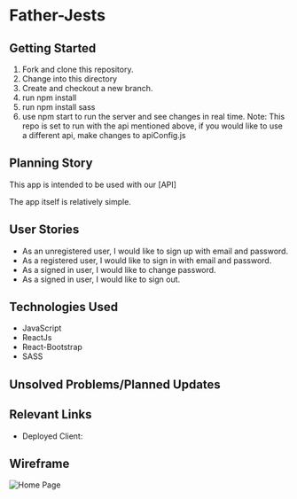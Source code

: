 # Father-Jests

## Getting Started
1. Fork and clone this repository.
2. Change into this directory
3. Create and checkout a new branch.
4. run npm install
5. run npm install sass
6. use npm start to run the server and see changes in real time.
Note: This repo is set to run with the api mentioned above, if you would like to use a different api, make changes to apiConfig.js

## Planning Story


This app is intended to be used with our [API]

The app itself is relatively simple.

## User Stories

- As an unregistered user, I would like to sign up with email and password.
- As a registered user, I would like to sign in with email and password.
- As a signed in user, I would like to change password.
- As a signed in user, I would like to sign out.


## Technologies Used

- JavaScript
- ReactJs
- React-Bootstrap
- SASS

## Unsolved Problems/Planned Updates

## Relevant Links

- Deployed Client:

## Wireframe
![Home Page](https://i.postimg.cc/MGydc9Nr/Desktop-Screenshot-2021-03-23-13-00-22-37.png)
